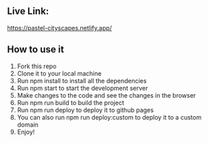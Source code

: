 ## Live Link: 
https://pastel-cityscapes.netlify.app/

## How to use it

1. Fork this repo
2. Clone it to your local machine
3. Run npm install to install all the dependencies
4. Run npm start to start the development server
5. Make changes to the code and see the changes in the browser
6. Run npm run build to build the project
7. Run npm run deploy to deploy it to github pages
8. You can also run npm run deploy:custom to deploy it to a custom domain
9. Enjoy!
